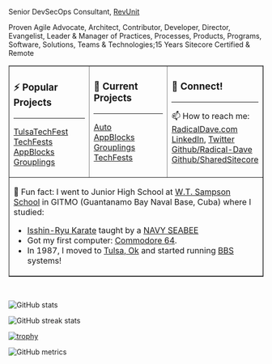 Senior DevSecOps Consultant, [RevUnit](https://revunit.com)

Proven Agile Advocate, Architect, Contributor, Developer, Director, Evangelist, Leader & Manager of Practices, Processes, Products, Programs, Software, Solutions, Teams & Technologies;15 Years Sitecore Certified & Remote
                               
<center>
<table width="100%" border="1"><tr><td valign="top" width="33%">
  
### ⚡ Popular Projects

<hr>

[TulsaTechFest](https://tulsatechfest.com)<br/>
[TechFests](https://techfests.com)<br/>
[AppBlocks](https://appblocks.net)<br/>
[Grouplings](https://grouplings.com)<br/>
  
  </td><td valign="top" width="33%">
  
### 🔭 Current Projects

<hr>

[Auto](https://github.com/radical-dave/auto)<br/>
[AppBlocks](https://appblocks.net)<br/>
[Grouplings](https://grouplings.com)<br/>
[TechFests](https://techfests.com)<br/>

  </td><td valign="top" width="33%">
  
### 👯 Connect!
  
<hr>

📫 How to reach me:
[RadicalDave.com](https://radicaldave.com)<br/>
[LinkedIn](https://linkedin.com/in/davidwalker),
[Twitter](https://twitter.com/davidwalker)<br/>
[Github/Radical-Dave](https://github.com/radical-dave)<br/>
[Github/SharedSitecore](https://github.com/sharedsitecore)<br/>


  </td></tr><tr><td width="100%" colspan="3">
  
  💬 Fun fact: I went to Junior High School at [W.T. Sampson School](https://www.dodea.edu/WTsampsonEHS/about.cfm) in GITMO (Guantanamo Bay Naval Base, Cuba) where I studied:
  
  - [Isshin-Ryu Karate](https://en.wikipedia.org/wiki/Isshin-ry%C5%AB) taught by a [NAVY SEABEE](https://www.necc.usff.navy.mil/seabees/)
  - Got my first computer: [Commodore 64](https://en.wikipedia.org/wiki/Commodore_64). 
  - In 1987, I moved to [Tulsa, Ok](https://en.wikipedia.org/wiki/Tulsa,_Oklahoma) and started running [BBS](https://en.wikipedia.org/wiki/Bulletin_board_system) systems!
  
  </td></tr>
</table>
</center>
<br/>

![GitHub stats](https://github-readme-stats.vercel.app/api?username=sitecoredave&show_icons=true&count_private=true)  

![GitHub streak stats](https://github-readme-streak-stats.herokuapp.com/?user=sitecoredave)

[![trophy](https://github-profile-trophy.vercel.app/?username=sitecoredave)](https://github.com/ryo-ma/github-profile-trophy)

![GitHub metrics](https://metrics.lecoq.io/SitecoreDave)
